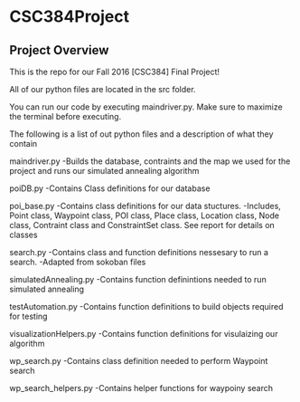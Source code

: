# CSC384Project

## Project Overview

This is the repo for our Fall 2016 [CSC384] Final Project!

All of our python files are located in the src folder.

You can run our code by executing maindriver.py. Make sure to maximize the terminal before executing.

The following is a list of out python files and a description of what they contain

maindriver.py
-Builds the database, contraints and the map we used for the project and runs our simulated annealing algorithm

poiDB.py
-Contains Class definitions for our database

poi_base.py
-Contains class definitions for our data stuctures. 
-Includes, Point class, Waypoint class, POI class, Place class, Location class, Node class, Contraint class and ConstraintSet class. See report for details on classes

search.py
-Contains class and function definitions nessesary to run a search.
-Adapted from sokoban files

simulatedAnnealing.py
-Contains function definintions needed to run simulated annealing

testAutomation.py
-Contains function definitions to build objects required for testing

visualizationHelpers.py
-Contains function definitions for visulaizing our algorithm

wp_search.py
-Contains class definition needed to perform Waypoint search

wp_search_helpers.py
-Contains helper functions for waypoiny search




